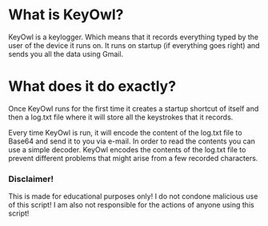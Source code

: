 # What is KeyOwl?
KeyOwl is a keylogger. Which means that it records everything typed by the user of the device it runs on.
It runs on startup (if everything goes right) and sends you all the data using Gmail.

# What does it do exactly?
Once KeyOwl runs for the first time it creates a startup shortcut of itself and then a log.txt file where it will store all 
the keystrokes that it records.

Every time KeyOwl is run, it will encode the content of the log.txt file to Base64 and send it to you via e-mail.
In order to read the contents you can use a simple decoder. KeyOwl encodes the contents of the log.txt file to prevent different problems that might arise from a few recorded characters.

### Disclaimer! ###

This is made for educational purposes only! I do not condone malicious use of this script! I am also not responsible for the actions
of anyone using this script!

